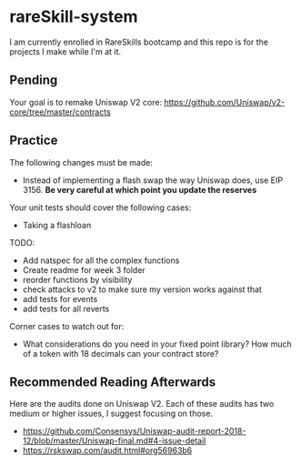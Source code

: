 # rareSkill-system
I am currently enrolled in RareSkills bootcamp and this repo is for the projects I make while I'm at it.

## Pending

Your goal is to remake Uniswap V2 core: https://github.com/Uniswap/v2-core/tree/master/contracts
## Practice

The following changes must be made:
- Instead of implementing a flash swap the way Uniswap does, use EIP 3156. **Be very careful at which point you update the reserves**

Your unit tests should cover the following cases:

- Taking a flashloan

TODO:
- Add natspec for all the complex functions
- Create readme for week 3 folder
- reorder functions by visibility
- check attacks to v2 to make sure my version works against that
- add tests for events
- add tests for all reverts

Corner cases to watch out for:

- What considerations do you need in your fixed point library? How much of a token with 18 decimals can your contract store?

## Recommended Reading Afterwards

Here are the audits done on Uniswap V2. Each of these audits has two medium or higher issues, I suggest focusing on those.

- https://github.com/Consensys/Uniswap-audit-report-2018-12/blob/master/Uniswap-final.md#4-issue-detail
- https://rskswap.com/audit.html#org56963b6